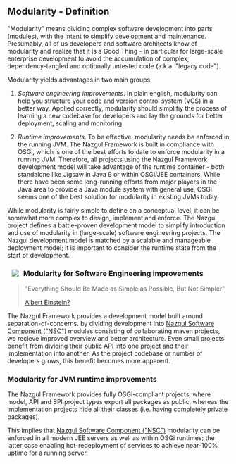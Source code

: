 ## Modularity - Definition

"Modularity" means dividing complex software development into parts (modules), with the intent to simplify
development and maintenance. Presumably, all of us developers and software architects know of modularity
and realize that it is a Good Thing - in particular for large-scale enterprise development to avoid the
accumulation of complex, dependency-tangled and optionally untested code (a.k.a. "legacy code").

Modularity yields advantages in two main groups:

1. *Software engineering improvements*. In plain english, modularity can help you structure your code and
   version control system (VCS) in a better way. Applied correctly, modularity should simplifiy the process of
   learning a new codebase for developers and lay the grounds for better deployment, scaling and monitoring.

2. *Runtime improvements*. To be effective, modularity needs be enforced in the running JVM.
   The Nazgul Framework is built in compliance with OSGi, which is one of the best efforts to date to enforce
   modularity in a running JVM. Therefore, all projects using the Nazgul Framework development model will take
   advantage of the runtime container - both standalone like Jigsaw in Java 9 or within OSGi/JEE containers.
   While there have been some long-running efforts from major players in the Java area to
   provide a Java module system with general use, OSGi seems one of the best solution for modularity
   in existing JVMs today.

While modularity is fairly simple to define on a conceptual level, it can be somewhat more complex to design,
implement and enforce. The Nazgul project defines a battle-proven development model to simplify introduction
and use of modularity in (large-scale) software engineering projects. The Nazgul development model is matched
by a scalable and manageable deployment model; it is important to consider the runtime state from the start
of development.

<img src="../images/plantuml/modularity_mavenProjects.png" style="float:left; margin:10px;" />

### Modularity for Software Engineering improvements

> "Everything Should Be Made as Simple as Possible, But Not Simpler"
>
> [Albert Einstein?](http://quoteinvestigator.com/2011/05/13/einstein-simple/ "Einstein quote")

The Nazgul Framework provides a development model built around separation-of-concerns.
by dividing development into [Nazgul Software Component ("NSC")](software_components.html) modules
consisting of collaborating maven projects, we recieve improved overview and better architecture.
Even small projects benefit from dividing their public API into one project and their implementation
into another. As the project codebase or number of developers grows, this benefit becomes more apparent.

### Modularity for JVM runtime improvements

The Nazgul Framework provides fully OSGi-compliant projects, where model, API and SPI project types export all
packages as public, whereas the implementation projects hide all their classes
(i.e. having completely private packages).

This implies that [Nazgul Software Component ("NSC")](software_components.html) modularity can be enforced in all
modern JEE servers as well as within OSGi runtimes; the latter case enabling hot-redeployment of services to achieve
near-100% uptime for a running server.